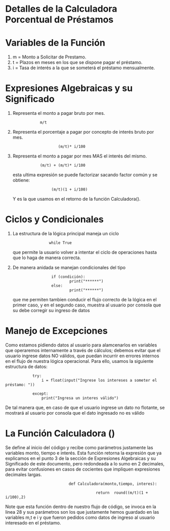 # Detalles de la Calculadora Porcentual de Préstamos

# Variables de la Función
1)   m = Monto a Solicitar de Prestamo.
2)   t  = Plazos en meses en los que se dispone pagar el préstamo.
3)   i = Tasa de interés a la que se someterá el préstamo mensualmente.

# Expresiones Algebraicas y su Significado

1)  Representa el monto a pagar bruto por mes.

                    m/t 

2)  Representa el porcentaje a pagar por concepto de interés bruto por mes.

                            (m/t)* i/100

3)  Representa el monto a pagar por mes MAS el interés del mismo.

                    (m/t) + (m/t)* i/100

    esta ultima expresión se puede factorizar sacando factor común y se obtiene:

                         (m/t)(1 + i/100)
    Y es la que usamos en el retorno de la función Calculadora().


# Ciclos y Condicionales

1)  La estructura de la lógica principal maneja un ciclo

                        while True 

    que permite la usuario volver a intentar el ciclo de operaciones hasta que lo haga de manera correcta.

2) De manera anidada se manejan condicionales del tipo

                        if (condición):
                                print("******")
                        else:
                                print("******")

    que me permiten tambien conducir el flujo correcto de la lógica en el primer caso, y en el segundo caso, muestra al usuario por consola que su debe corregir su ingreso de datos



# Manejo de Excepciones

Como estamos pidiendo datos al usuario para alamcenarlos en variables que operaremos internamente a través de cálculos; debemos evitar que el usuario ingrese datos NO válidos, que puedan incurrir en errores internos en el flujo de nuestra lógica operacional. Para ello, usamos la siguiente estructura de datos:

                try:
                    i = float(input("Ingrese los intereses a someter el préstamo: "))

                except:
                    print("Ingresa un interes válido")

De tal manera que, en caso de que el usuario ingrese un dato no flotante, se mostrará al usuario por consola que el dato ingresado no es válido


# La Función Calculadora ()

Se define al inicio del código y recibe como parámetros justamente las variables monto, tiempo e interés. Esta función retorna la expresión que ya explicamos en el punto 3 de la sección de Expresiones Algebraicas y su Significado de este documento, pero redondeada a lo sumo en 2 decimales, para evitar confusiones en casos de cocientes que impliquen expresiones decimales largas.


                                def Calculadora(monto,tiempo, interes):

                                            return  round((m/t)(1 + i/100),2)

Note que esta función dentro de nuestro flujo de código, se invoca en la linea 28 y sus parámetros son los que justamente hemos guardado en las variables m,t e i y que fueron pedidos como datos de ingreso al usuario interesado en el préstamo.